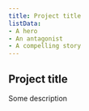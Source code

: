 ```yaml
---
title: Project title
listData:
- A hero
- An antagonist
- A compelling story
---
```

Project title
---

Some description
